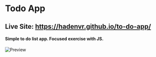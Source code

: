 # Todo App
## Live Site: https://hadenvr.github.io/to-do-app/
#### Simple to do list app. Focused exercise with JS.
![Preview](preview.gif)
